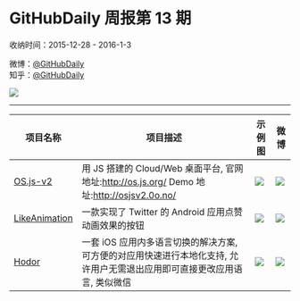 # GitHubDaily 周报第 13 期

收纳时间：2015-12-28 - 2016-1-3

微博：[@GitHubDaily](https://weibo.com/GitHubDaily)    
知乎：[@GitHubDaily](https://www.zhihu.com/people/githubdaily)

![](https://raw.githubusercontent.com/GitHubDaily/GitHubDaily/master/assets/weixin.png)

---

项目名称 | 项目描述 | 示例图 | 微博
--- | --- | --- | ---
[OS.js-v2](status.github_url) | 用 JS 搭建的 Cloud/Web 桌面平台, 官网地址:http://os.js.org/ Demo 地址:http://osjsv2.0o.no/ | ![](http://ww4.sinaimg.cn/large/006fiYtfjw1ezmjuug3ghj31hc0u0kdv.jpg) | [![](https://raw.githubusercontent.com/GitHubDaily/GitHubDaily/master/assets/sina_logo.png)](https://weibo.com/5722964389/DbrSd4Vda)
[LikeAnimation](status.github_url) | 一款实现了 Twitter 的 Android 应用点赞动画效果的按钮 | ![](http://ww1.sinaimg.cn/large/006fiYtfjw1ezfttheol0g305b05bt9p.gif) | [![](https://raw.githubusercontent.com/GitHubDaily/GitHubDaily/master/assets/sina_logo.png)](https://weibo.com/5722964389/DaGyTb9aX)
[Hodor](status.github_url) | 一套 iOS 应用内多语言切换的解决方案, 可方便的对应用快速进行本地化支持, 允许用户无需退出应用即可直接更改应用语言, 类似微信 | ![](http://ww1.sinaimg.cn/large/006fiYtfjw1eze5qlvtqpj31kw12mn1p.jpg) | [![](https://raw.githubusercontent.com/GitHubDaily/GitHubDaily/master/assets/sina_logo.png)](https://weibo.com/5722964389/DaxeT6hof)
